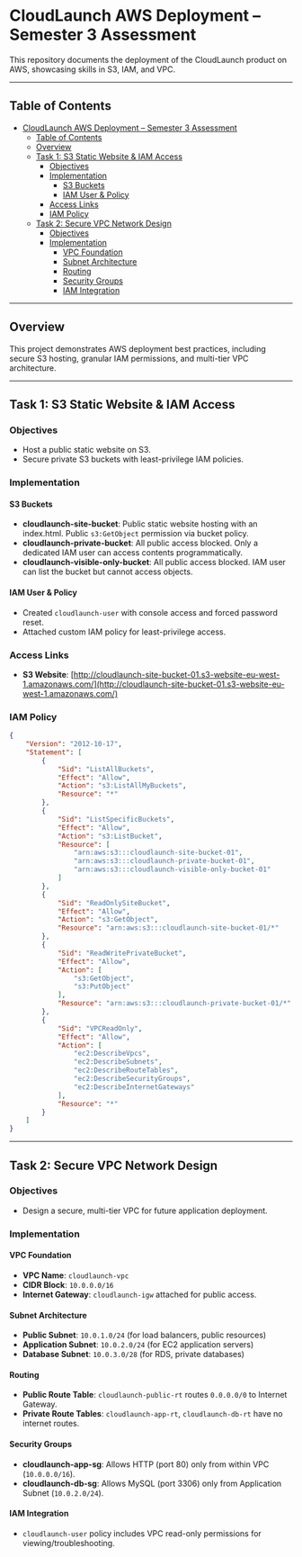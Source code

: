 # CloudLaunch AWS Deployment – Semester 3 Assessment

This repository documents the deployment of the CloudLaunch product on AWS, showcasing skills in S3, IAM, and VPC.

---

## Table of Contents

- [CloudLaunch AWS Deployment – Semester 3 Assessment](#cloudlaunch-aws-deployment--semester-3-assessment)
  - [Table of Contents](#table-of-contents)
  - [Overview](#overview)
  - [Task 1: S3 Static Website \& IAM Access](#task-1-s3-static-website--iam-access)
    - [Objectives](#objectives)
    - [Implementation](#implementation)
      - [S3 Buckets](#s3-buckets)
      - [IAM User \& Policy](#iam-user--policy)
    - [Access Links](#access-links)
    - [IAM Policy](#iam-policy)
  - [Task 2: Secure VPC Network Design](#task-2-secure-vpc-network-design)
    - [Objectives](#objectives-1)
    - [Implementation](#implementation-1)
      - [VPC Foundation](#vpc-foundation)
      - [Subnet Architecture](#subnet-architecture)
      - [Routing](#routing)
      - [Security Groups](#security-groups)
      - [IAM Integration](#iam-integration)

---

## Overview

This project demonstrates AWS deployment best practices, including secure S3 hosting, granular IAM permissions, and multi-tier VPC architecture.

---

## Task 1: S3 Static Website & IAM Access

### Objectives

- Host a public static website on S3.
- Secure private S3 buckets with least-privilege IAM policies.

### Implementation

#### S3 Buckets

- **cloudlaunch-site-bucket**: Public static website hosting with an index.html. Public `s3:GetObject` permission via bucket policy.
- **cloudlaunch-private-bucket**: All public access blocked. Only a dedicated IAM user can access contents programmatically.
- **cloudlaunch-visible-only-bucket**: All public access blocked. IAM user can list the bucket but cannot access objects.

#### IAM User & Policy

- Created `cloudlaunch-user` with console access and forced password reset.
- Attached custom IAM policy for least-privilege access.

### Access Links

- **S3 Website**: [http://cloudlaunch-site-bucket-01.s3-website-eu-west-1.amazonaws.com/](http://cloudlaunch-site-bucket-01.s3-website-eu-west-1.amazonaws.com/)

### IAM Policy

```json
{
    "Version": "2012-10-17",
    "Statement": [
        {
            "Sid": "ListAllBuckets",
            "Effect": "Allow",
            "Action": "s3:ListAllMyBuckets",
            "Resource": "*"
        },
        {
            "Sid": "ListSpecificBuckets",
            "Effect": "Allow",
            "Action": "s3:ListBucket",
            "Resource": [
                "arn:aws:s3:::cloudlaunch-site-bucket-01",
                "arn:aws:s3:::cloudlaunch-private-bucket-01",
                "arn:aws:s3:::cloudlaunch-visible-only-bucket-01"
            ]
        },
        {
            "Sid": "ReadOnlySiteBucket",
            "Effect": "Allow",
            "Action": "s3:GetObject",
            "Resource": "arn:aws:s3:::cloudlaunch-site-bucket-01/*"
        },
        {
            "Sid": "ReadWritePrivateBucket",
            "Effect": "Allow",
            "Action": [
                "s3:GetObject",
                "s3:PutObject"
            ],
            "Resource": "arn:aws:s3:::cloudlaunch-private-bucket-01/*"
        },
        {
            "Sid": "VPCReadOnly",
            "Effect": "Allow",
            "Action": [
                "ec2:DescribeVpcs",
                "ec2:DescribeSubnets",
                "ec2:DescribeRouteTables",
                "ec2:DescribeSecurityGroups",
                "ec2:DescribeInternetGateways"
            ],
            "Resource": "*"
        }
    ]
}
```

---

## Task 2: Secure VPC Network Design

### Objectives

- Design a secure, multi-tier VPC for future application deployment.

### Implementation

#### VPC Foundation

- **VPC Name**: `cloudlaunch-vpc`
- **CIDR Block**: `10.0.0.0/16`
- **Internet Gateway**: `cloudlaunch-igw` attached for public access.

#### Subnet Architecture

- **Public Subnet**: `10.0.1.0/24` (for load balancers, public resources)
- **Application Subnet**: `10.0.2.0/24` (for EC2 application servers)
- **Database Subnet**: `10.0.3.0/28` (for RDS, private databases)

#### Routing

- **Public Route Table**: `cloudlaunch-public-rt` routes `0.0.0.0/0` to Internet Gateway.
- **Private Route Tables**: `cloudlaunch-app-rt`, `cloudlaunch-db-rt` have no internet routes.

#### Security Groups

- **cloudlaunch-app-sg**: Allows HTTP (port 80) only from within VPC (`10.0.0.0/16`).
- **cloudlaunch-db-sg**: Allows MySQL (port 3306) only from Application Subnet (`10.0.2.0/24`).

#### IAM Integration

- `cloudlaunch-user` policy includes VPC read-only permissions for viewing/troubleshooting.
